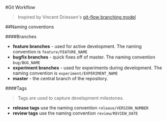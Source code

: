 #Git Workflow
> Inspired by Vincent Driessen's [git-flow branching model](http://nvie.com/posts/a-successful-git-branching-model/)

##Naming conventions

####Branches
* **feature branches** - used for active development. The naming convention is ``feature/FEATURE_NAME``  
* **bugfix branches** - quick fixes off of master. The naming convention ``bug/BUG_NAME``  
* **experiment branches** - used for experiments during development. The naming convention is ``experiment/EXPERIMENT_NAME``  
* **master** - the central branch of the repository. 

####Tags  
> Tags are used to capture development milestones.

* **release tags** use the naming convention ``release/VERSION_NUMBER``  
* **review tags** use the naming convention ``review/REVIEW_DATE``
